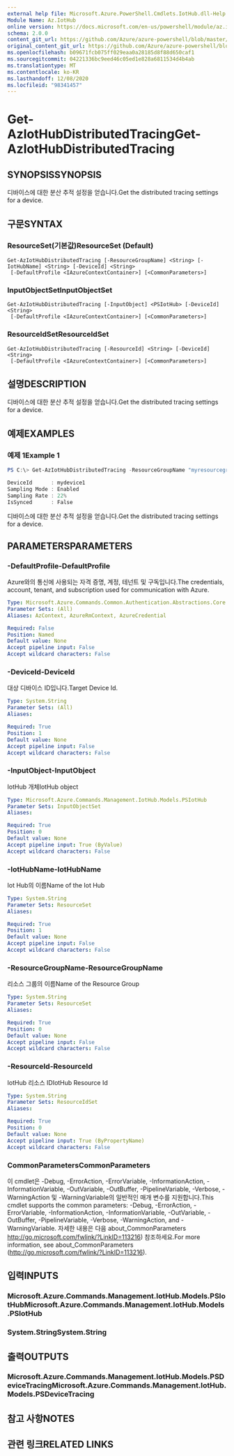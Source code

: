 ```yaml
---
external help file: Microsoft.Azure.PowerShell.Cmdlets.IotHub.dll-Help.xml
Module Name: Az.IotHub
online version: https://docs.microsoft.com/en-us/powershell/module/az.iothub/get-aziothubdistributedtracing
schema: 2.0.0
content_git_url: https://github.com/Azure/azure-powershell/blob/master/src/IotHub/IotHub/help/Get-AzIotHubDistributedTracing.md
original_content_git_url: https://github.com/Azure/azure-powershell/blob/master/src/IotHub/IotHub/help/Get-AzIotHubDistributedTracing.md
ms.openlocfilehash: b09671fcb075ff029eaa0a28185d8f88d650caf1
ms.sourcegitcommit: 04221336bc9eed46c05ed1e828a6811534d4b4ab
ms.translationtype: MT
ms.contentlocale: ko-KR
ms.lasthandoff: 12/08/2020
ms.locfileid: "98341457"
---
```

# <span data-ttu-id="ef7f7-101">Get-AzIotHubDistributedTracing</span><span class="sxs-lookup"><span data-stu-id="ef7f7-101">Get-AzIotHubDistributedTracing</span></span>

## <span data-ttu-id="ef7f7-102">SYNOPSIS</span><span class="sxs-lookup"><span data-stu-id="ef7f7-102">SYNOPSIS</span></span>
<span data-ttu-id="ef7f7-103">디바이스에 대한 분산 추적 설정을 얻습니다.</span><span class="sxs-lookup"><span data-stu-id="ef7f7-103">Get the distributed tracing settings for a device.</span></span>

## <span data-ttu-id="ef7f7-104">구문</span><span class="sxs-lookup"><span data-stu-id="ef7f7-104">SYNTAX</span></span>

### <span data-ttu-id="ef7f7-105">ResourceSet(기본값)</span><span class="sxs-lookup"><span data-stu-id="ef7f7-105">ResourceSet (Default)</span></span>
```
Get-AzIotHubDistributedTracing [-ResourceGroupName] <String> [-IotHubName] <String> [-DeviceId] <String>
 [-DefaultProfile <IAzureContextContainer>] [<CommonParameters>]
```

### <span data-ttu-id="ef7f7-106">InputObjectSet</span><span class="sxs-lookup"><span data-stu-id="ef7f7-106">InputObjectSet</span></span>
```
Get-AzIotHubDistributedTracing [-InputObject] <PSIotHub> [-DeviceId] <String>
 [-DefaultProfile <IAzureContextContainer>] [<CommonParameters>]
```

### <span data-ttu-id="ef7f7-107">ResourceIdSet</span><span class="sxs-lookup"><span data-stu-id="ef7f7-107">ResourceIdSet</span></span>
```
Get-AzIotHubDistributedTracing [-ResourceId] <String> [-DeviceId] <String>
 [-DefaultProfile <IAzureContextContainer>] [<CommonParameters>]
```

## <span data-ttu-id="ef7f7-108">설명</span><span class="sxs-lookup"><span data-stu-id="ef7f7-108">DESCRIPTION</span></span>
<span data-ttu-id="ef7f7-109">디바이스에 대한 분산 추적 설정을 얻습니다.</span><span class="sxs-lookup"><span data-stu-id="ef7f7-109">Get the distributed tracing settings for a device.</span></span>

## <span data-ttu-id="ef7f7-110">예제</span><span class="sxs-lookup"><span data-stu-id="ef7f7-110">EXAMPLES</span></span>

### <span data-ttu-id="ef7f7-111">예제 1</span><span class="sxs-lookup"><span data-stu-id="ef7f7-111">Example 1</span></span>
```powershell
PS C:\> Get-AzIotHubDistributedTracing -ResourceGroupName "myresourcegroup" -IotHubName "myiothub" -DeviceId "myDevice1"

DeviceId      : mydevice1
Sampling Mode : Enabled
Sampling Rate : 22%
IsSynced      : False
```

<span data-ttu-id="ef7f7-112">디바이스에 대한 분산 추적 설정을 얻습니다.</span><span class="sxs-lookup"><span data-stu-id="ef7f7-112">Get the distributed tracing settings for a device.</span></span>

## <span data-ttu-id="ef7f7-113">PARAMETERS</span><span class="sxs-lookup"><span data-stu-id="ef7f7-113">PARAMETERS</span></span>

### <span data-ttu-id="ef7f7-114">-DefaultProfile</span><span class="sxs-lookup"><span data-stu-id="ef7f7-114">-DefaultProfile</span></span>
<span data-ttu-id="ef7f7-115">Azure와의 통신에 사용되는 자격 증명, 계정, 테넌트 및 구독입니다.</span><span class="sxs-lookup"><span data-stu-id="ef7f7-115">The credentials, account, tenant, and subscription used for communication with Azure.</span></span>

```yaml
Type: Microsoft.Azure.Commands.Common.Authentication.Abstractions.Core.IAzureContextContainer
Parameter Sets: (All)
Aliases: AzContext, AzureRmContext, AzureCredential

Required: False
Position: Named
Default value: None
Accept pipeline input: False
Accept wildcard characters: False
```

### <span data-ttu-id="ef7f7-116">-DeviceId</span><span class="sxs-lookup"><span data-stu-id="ef7f7-116">-DeviceId</span></span>
<span data-ttu-id="ef7f7-117">대상 디바이스 ID입니다.</span><span class="sxs-lookup"><span data-stu-id="ef7f7-117">Target Device Id.</span></span>

```yaml
Type: System.String
Parameter Sets: (All)
Aliases:

Required: True
Position: 1
Default value: None
Accept pipeline input: False
Accept wildcard characters: False
```

### <span data-ttu-id="ef7f7-118">-InputObject</span><span class="sxs-lookup"><span data-stu-id="ef7f7-118">-InputObject</span></span>
<span data-ttu-id="ef7f7-119">IotHub 개체</span><span class="sxs-lookup"><span data-stu-id="ef7f7-119">IotHub object</span></span>

```yaml
Type: Microsoft.Azure.Commands.Management.IotHub.Models.PSIotHub
Parameter Sets: InputObjectSet
Aliases:

Required: True
Position: 0
Default value: None
Accept pipeline input: True (ByValue)
Accept wildcard characters: False
```

### <span data-ttu-id="ef7f7-120">-IotHubName</span><span class="sxs-lookup"><span data-stu-id="ef7f7-120">-IotHubName</span></span>
<span data-ttu-id="ef7f7-121">Iot Hub의 이름</span><span class="sxs-lookup"><span data-stu-id="ef7f7-121">Name of the Iot Hub</span></span>

```yaml
Type: System.String
Parameter Sets: ResourceSet
Aliases:

Required: True
Position: 1
Default value: None
Accept pipeline input: False
Accept wildcard characters: False
```

### <span data-ttu-id="ef7f7-122">-ResourceGroupName</span><span class="sxs-lookup"><span data-stu-id="ef7f7-122">-ResourceGroupName</span></span>
<span data-ttu-id="ef7f7-123">리소스 그룹의 이름</span><span class="sxs-lookup"><span data-stu-id="ef7f7-123">Name of the Resource Group</span></span>

```yaml
Type: System.String
Parameter Sets: ResourceSet
Aliases:

Required: True
Position: 0
Default value: None
Accept pipeline input: False
Accept wildcard characters: False
```

### <span data-ttu-id="ef7f7-124">-ResourceId</span><span class="sxs-lookup"><span data-stu-id="ef7f7-124">-ResourceId</span></span>
<span data-ttu-id="ef7f7-125">IotHub 리소스 ID</span><span class="sxs-lookup"><span data-stu-id="ef7f7-125">IotHub Resource Id</span></span>

```yaml
Type: System.String
Parameter Sets: ResourceIdSet
Aliases:

Required: True
Position: 0
Default value: None
Accept pipeline input: True (ByPropertyName)
Accept wildcard characters: False
```

### <span data-ttu-id="ef7f7-126">CommonParameters</span><span class="sxs-lookup"><span data-stu-id="ef7f7-126">CommonParameters</span></span>
<span data-ttu-id="ef7f7-127">이 cmdlet은 -Debug, -ErrorAction, -ErrorVariable, -InformationAction, -InformationVariable, -OutVariable, -OutBuffer, -PipelineVariable, -Verbose, -WarningAction 및 -WarningVariable의 일반적인 매개 변수를 지원합니다.</span><span class="sxs-lookup"><span data-stu-id="ef7f7-127">This cmdlet supports the common parameters: -Debug, -ErrorAction, -ErrorVariable, -InformationAction, -InformationVariable, -OutVariable, -OutBuffer, -PipelineVariable, -Verbose, -WarningAction, and -WarningVariable.</span></span> <span data-ttu-id="ef7f7-128">자세한 내용은 다음 about_CommonParameters http://go.microsoft.com/fwlink/?LinkID=113216) 참조하세요.</span><span class="sxs-lookup"><span data-stu-id="ef7f7-128">For more information, see about_CommonParameters (http://go.microsoft.com/fwlink/?LinkID=113216).</span></span>

## <span data-ttu-id="ef7f7-129">입력</span><span class="sxs-lookup"><span data-stu-id="ef7f7-129">INPUTS</span></span>

### <span data-ttu-id="ef7f7-130">Microsoft.Azure.Commands.Management.IotHub.Models.PSIotHub</span><span class="sxs-lookup"><span data-stu-id="ef7f7-130">Microsoft.Azure.Commands.Management.IotHub.Models.PSIotHub</span></span>

### <span data-ttu-id="ef7f7-131">System.String</span><span class="sxs-lookup"><span data-stu-id="ef7f7-131">System.String</span></span>

## <span data-ttu-id="ef7f7-132">출력</span><span class="sxs-lookup"><span data-stu-id="ef7f7-132">OUTPUTS</span></span>

### <span data-ttu-id="ef7f7-133">Microsoft.Azure.Commands.Management.IotHub.Models.PSDeviceTracing</span><span class="sxs-lookup"><span data-stu-id="ef7f7-133">Microsoft.Azure.Commands.Management.IotHub.Models.PSDeviceTracing</span></span>

## <span data-ttu-id="ef7f7-134">참고 사항</span><span class="sxs-lookup"><span data-stu-id="ef7f7-134">NOTES</span></span>

## <span data-ttu-id="ef7f7-135">관련 링크</span><span class="sxs-lookup"><span data-stu-id="ef7f7-135">RELATED LINKS</span></span>
